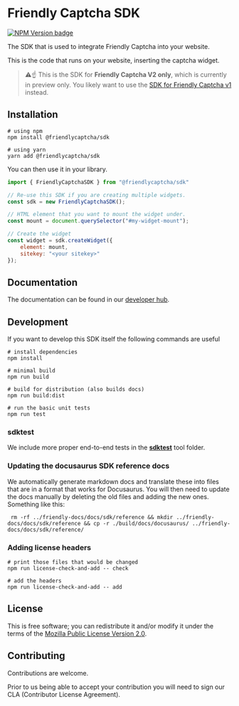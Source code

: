 # Friendly Captcha SDK

[![NPM Version badge](https://img.shields.io/npm/v/%40friendlycaptcha/sdk)](https://www.npmjs.com/package/@friendlycaptcha/sdk)

The SDK that is used to integrate Friendly Captcha into your website.

This is the code that runs on your website, inserting the captcha widget.

> ⚠️☝️ This is the SDK for **Friendly Captcha V2 only**, which is currently in preview only. You likely want to use the [SDK for Friendly Captcha v1](https://github.com/friendlycaptcha/friendly-challenge) instead.

## Installation

```shell
# using npm
npm install @friendlycaptcha/sdk

# using yarn
yarn add @friendlycaptcha/sdk
```

You can then use it in your library.

```js
import { FriendlyCaptchaSDK } from "@friendlycaptcha/sdk"

// Re-use this SDK if you are creating multiple widgets.
const sdk = new FriendlyCaptchaSDK();
```

```js
// HTML element that you want to mount the widget under.
const mount = document.querySelector("#my-widget-mount");

// Create the widget
const widget = sdk.createWidget({
    element: mount,
    sitekey: "<your sitekey>"
});
```

## Documentation

The documentation can be found in our [developer hub](https://developer.friendlycaptcha.com/docs/sdk/).

## Development

If you want to develop this SDK itself the following commands are useful

```shell
# install dependencies 
npm install

# minimal build
npm run build

# build for distribution (also builds docs)
npm run build:dist

# run the basic unit tests
npm run test
```

### sdktest
We include more proper end-to-end tests in the [**sdktest**](./sdktest/) tool folder.

### Updating the docusaurus SDK reference docs
We automatically generate markdown docs and translate these into files that are in a format that works for Docusaurus. You will then need to update the docs manually by deleting the old files and adding the new ones. Something like this:

```shell
 rm -rf ../friendly-docs/docs/sdk/reference && mkdir ../friendly-docs/docs/sdk/reference && cp -r ./build/docs/docusaurus/ ../friendly-docs/docs/sdk/reference/
```

### Adding license headers

```shell
# print those files that would be changed
npm run license-check-and-add -- check

# add the headers
npm run license-check-and-add -- add
```

## License
This is free software; you can redistribute it and/or modify it under the terms of the [Mozilla Public License Version 2.0](./LICENSE).

## Contributing
Contributions are welcome.

Prior to us being able to accept your contribution you will need to sign our CLA (Contributor License Agreement).
